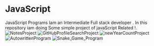# JavaScript
JavaScript Programs 
Iam an Intermediate Full stack developer .
In this repository iam doing Some simple project of javaScript Related !.
![NotesProject](https://github.com/user-attachments/assets/b88a1dbe-512f-4d36-b66b-df443ffd3a27)
![GitHubProfileSearchProject](https://github.com/user-attachments/assets/64eea66d-1b5e-4cf0-8572-196259faa781)
![newYearCountProject](https://github.com/user-attachments/assets/5780e343-1821-48f1-b478-2d2aeeb9f459)
![AutowrittenProgram](https://github.com/user-attachments/assets/6f91a46d-b598-454c-98b5-6b33e0fc8062)
![Snake_Game_Program](https://github.com/user-attachments/assets/c4f8e274-5220-43d0-82f5-9d08efa32377)



